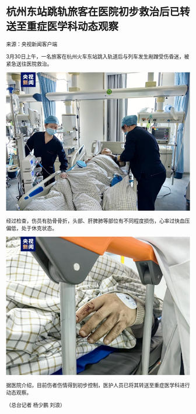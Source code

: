 # 杭州东站跳轨旅客在医院初步救治后已转送至重症医学科动态观察

来源：央视新闻客户端

3月30日上午，一名旅客在杭州火车东站跳入轨道后与列车发生剐蹭受伤昏迷，被紧急送往医院救治。

![d69546e24c38cbe088d85e37d5705d8b.jpg](https://raw.githubusercontent.com/qqhsx/qqnews_image/main/2024/03/30/杭州东站跳轨旅客在医院初步救治后已转送至重症医学科动态观察/d69546e24c38cbe088d85e37d5705d8b.jpg)

经过检查，伤员有肋骨骨折，头部、肝脾肺等部位有不同程度损伤，心率过快血压偏低，处于休克状态。

![dcfe6fe2a4770fee1bc8befa5d063b1e.jpg](https://raw.githubusercontent.com/qqhsx/qqnews_image/main/2024/03/30/杭州东站跳轨旅客在医院初步救治后已转送至重症医学科动态观察/dcfe6fe2a4770fee1bc8befa5d063b1e.jpg)

据医院介绍，目前伤者伤情得到初步控制，医护人员已将其转送至重症医学科进行动态观察。

（总台记者 杨少鹏 刘浪）

